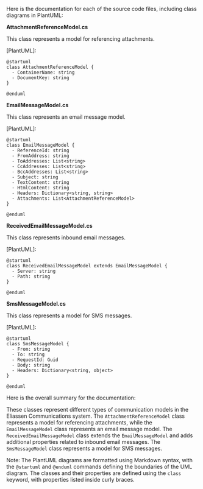 Here is the documentation for each of the source code files, including class diagrams in PlantUML:

**AttachmentReferenceModel.cs**

This class represents a model for referencing attachments.

[PlantUML]:
```
@startuml
class AttachmentReferenceModel {
  - ContainerName: string
  - DocumentKey: string
}

@enduml
```

**EmailMessageModel.cs**

This class represents an email message model.

[PlantUML]:
```
@startuml
class EmailMessageModel {
  - ReferenceId: string
  - FromAddress: string
  - ToAddresses: List<string>
  - CcAddresses: List<string>
  - BccAddresses: List<string>
  - Subject: string
  - TextContent: string
  - HtmlContent: string
  - Headers: Dictionary<string, string>
  - Attachments: List<AttachmentReferenceModel>
}

@enduml
```

**ReceivedEmailMessageModel.cs**

This class represents inbound email messages.

[PlantUML]:
```
@startuml
class ReceivedEmailMessageModel extends EmailMessageModel {
  - Server: string
  - Path: string
}

@enduml
```

**SmsMessageModel.cs**

This class represents a model for SMS messages.

[PlantUML]:
```
@startuml
class SmsMessageModel {
  - From: string
  - To: string
  - RequestId: Guid
  - Body: string
  - Headers: Dictionary<string, object>
}

@enduml
```

Here is the overall summary for the documentation:

These classes represent different types of communication models in the Eliassen Communications system. The `AttachmentReferenceModel` class represents a model for referencing attachments, while the `EmailMessageModel` class represents an email message model. The `ReceivedEmailMessageModel` class extends the `EmailMessageModel` and adds additional properties related to inbound email messages. The `SmsMessageModel` class represents a model for SMS messages.

Note: The PlantUML diagrams are formatted using Markdown syntax, with the `@startuml` and `@enduml` commands defining the boundaries of the UML diagram. The classes and their properties are defined using the `class` keyword, with properties listed inside curly braces.